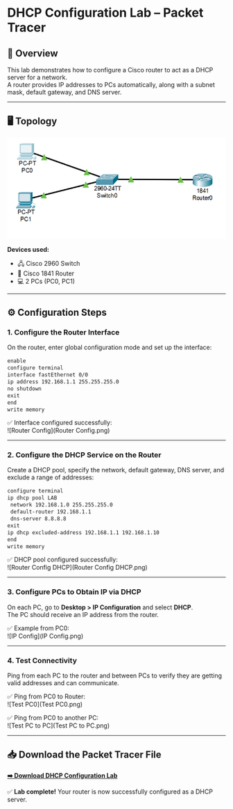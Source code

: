 # DHCP Configuration Lab – Packet Tracer

## 📖 Overview
This lab demonstrates how to configure a Cisco router to act as a DHCP server for a network.  
A router provides IP addresses to PCs automatically, along with a subnet mask, default gateway, and DNS server.

---

## 🖥️ Topology
![Topology](Topology.png)

**Devices used:**
- 🖧 Cisco 2960 Switch  
- 📡 Cisco 1841 Router  
- 💻 2 PCs (PC0, PC1)

---

## ⚙️ Configuration Steps

### 1. Configure the Router Interface
On the router, enter global configuration mode and set up the interface:
```plaintext
enable
configure terminal
interface fastEthernet 0/0
ip address 192.168.1.1 255.255.255.0
no shutdown
exit
end
write memory
```
✅ Interface configured successfully:  
![Router Config](Router Config.png)

---

### 2. Configure the DHCP Service on the Router
Create a DHCP pool, specify the network, default gateway, DNS server, and exclude a range of addresses:
```plaintext
configure terminal
ip dhcp pool LAB
 network 192.168.1.0 255.255.255.0
 default-router 192.168.1.1
 dns-server 8.8.8.8
exit
ip dhcp excluded-address 192.168.1.1 192.168.1.10
end
write memory
```
✅ DHCP pool configured successfully:  
![Router Config DHCP](Router Config DHCP.png)

---

### 3. Configure PCs to Obtain IP via DHCP
On each PC, go to **Desktop > IP Configuration** and select **DHCP**.  
The PC should receive an IP address from the router.

✅ Example from PC0:  
![IP Config](IP Config.png)

---

### 4. Test Connectivity
Ping from each PC to the router and between PCs to verify they are getting valid addresses and can communicate.

✅ Ping from PC0 to Router:  
![Test PC0](Test PC0.png)

✅ Ping from PC0 to another PC:  
![Test PC to PC](Test PC to PC.png)

---

## 📥 Download the Packet Tracer File
[**➡️ Download DHCP Configuration Lab**](./DHCP%20Configuration%20Lab.pkt)

✅ **Lab complete!** Your router is now successfully configured as a DHCP server.
